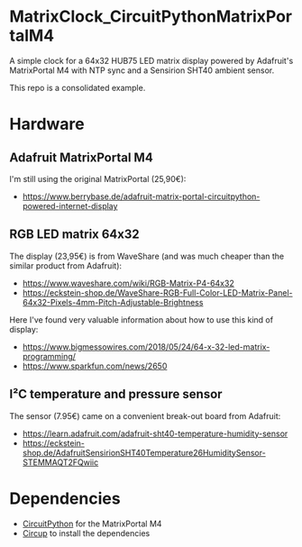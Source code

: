 # MatrixClock_CircuitPythonMatrixPortalM4

A simple clock for a 64x32 HUB75 LED matrix display powered by Adafruit's MatrixPortal M4 with NTP sync and a Sensirion SHT40 ambient sensor. 

This repo is a consolidated example.

# Hardware

## Adafruit MatrixPortal M4
I'm still using the original MatrixPortal (25,90€):
- https://www.berrybase.de/adafruit-matrix-portal-circuitpython-powered-internet-display

## RGB LED matrix 64x32
The display (23,95€) is from WaveShare (and was much cheaper than the similar product from Adafruit):
- https://www.waveshare.com/wiki/RGB-Matrix-P4-64x32
- https://eckstein-shop.de/WaveShare-RGB-Full-Color-LED-Matrix-Panel-64x32-Pixels-4mm-Pitch-Adjustable-Brightness

Here I've found very valuable information about how to use this kind of display:
- https://www.bigmessowires.com/2018/05/24/64-x-32-led-matrix-programming/
- https://www.sparkfun.com/news/2650

## I²C temperature and pressure sensor
The sensor (7.95€) came on a convenient break-out board from Adafruit:
- https://learn.adafruit.com/adafruit-sht40-temperature-humidity-sensor
- https://eckstein-shop.de/AdafruitSensirionSHT40Temperature26HumiditySensor-STEMMAQT2FQwiic

# Dependencies

- [CircuitPython](https://circuitpython.org/board/matrixportal_m4/) for the MatrixPortal M4
- [Circup](https://pypi.org/project/circup/) to install the dependencies
